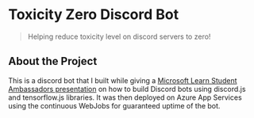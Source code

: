 # Toxicity Zero Discord Bot

> Helping reduce toxicity level on discord servers to zero!

## About the Project

This is a discord bot that I built while giving a [Microsoft Learn Student Ambassadors presentation](https://tejasmorkar.codes/end-to-end-ai-discord-bot/) on how to build Discord bots using discord.js and tensorflow.js libraries. It was then deployed on Azure App Services using the continuous WebJobs for guaranteed uptime of the bot.
